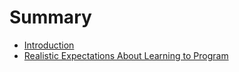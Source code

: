 # Summary

* [Introduction](README.md)
* [Realistic Expectations About Learning to Program](realistic_expectations_about_learning_to_program.md)

